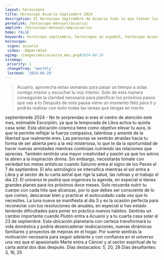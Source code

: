 ```yaml
---
layout: horoscopos
title: Horoscopo Acuario Septiembre 2024
description: El Horóscopo Septiembre de Acuario todo lo que tienen los astros preparados para este mes, amor, trabajo, familia. Todo sobre astrologia, tarot, predicciones. Horoscopo gratis en español, predicciones y astrología.
permalink: /horoscopo-mensual/acuario/
amplink: /horoscopo-mensual/amp/acuario/
home: FALSE
keywords: horóscopo septiembre, horoscopos en español, horóscopo Acuario septiembre , horóscopo esperanza gracia, horoscop, horóscopos gratis, horoscopo Acuario, Tarot, Astrologia, Zodíaco, Acuario, horoscopo gratis, horoscopo del mes 
horoscopo:
 signo: acuario
 video: -DQpmrrAIeU
ogimg: /images/mes/acuario_mes.png#2024-08-28
sitemap:
 priority: 1
 changefreq: 'monthly'
 lastmod: '2024-08-28'
---
```



 > Acuario, aprovecha estas semanas para pasar un tiempo a solas contigo mismo y escuchar tu voz interior. Solo de esta manera conseguirás la claridad necesaria para planificar los próximos pasos que vas a to Después de esta pausa viene un momento feliz para ti y podrás realizar con éxito todas las tareas que tengas en mente.



septiembrede 2024 - No te sorprendas si eres el centro de atención este mes, estimable Escorpión, ya que la temporada de Libra activa tu quinta casa solar. Esta ubicación cósmica tiene como objetivo elevar tu aura, lo que te permite reflejar la fuerza compasiva, talentosa y amante de la libertad que realmente eres. Las personas se sentirán atraídas hacia tu forma de ser abierta pero a la vez misteriosa, lo que te da la oportunidad de hacer nuevas amistades mientras continúas nutriendo las relaciones que aprecias. También sentirás una mayor creatividad y pasión ya que los astros te abren a la inspiración divina. Sin embargo, necesitarás tomate con seriedad tus metas artísticas cuando Saturno entra al signo de los Peces el 7 de septiembre.
El año astrológico se intensifica mientras el sol entra a Libra y al sector de tu carta astral que rige la salud, las rutinas y el trabajo el día 23. El universo te pedirá que organices tu agenda, en especial si tienes grandes planes para los próximos doce meses. Solo recuerda nutrir tu cuerpo con cada hito que alcanzas, por lo que debes ser consciente de lo que comes, descansar bien y practicar el autocuidado cada vez que lo necesites. La luna nueva se manifiesta al día 3 y es la ocasión perfecta para reconectar con tus resoluciones de anuales, en especial si has estado teniendo dificultades para poner en práctica nuevos hábitos.
Sentirás un cambio importante cuando Plutón entra a Acuario y a tu cuarta casa solar el 23 de septiembre. Esta ubicación planetaria con certeza transformará tu vida doméstica y podría desencadenar reubicaciones, nuevas dinámicas familiares y proyectos de mejoras en el hogar. Por suerte sentirás la motivación necesaria para seguir adelante y con confianza en el universo una vez que el apasionado Marte entra a Cáncer y al sector espiritual de tu carta astral dos días después.
Días destacados: 5, 20, 28
Días desafiantes: 3, 16, 25